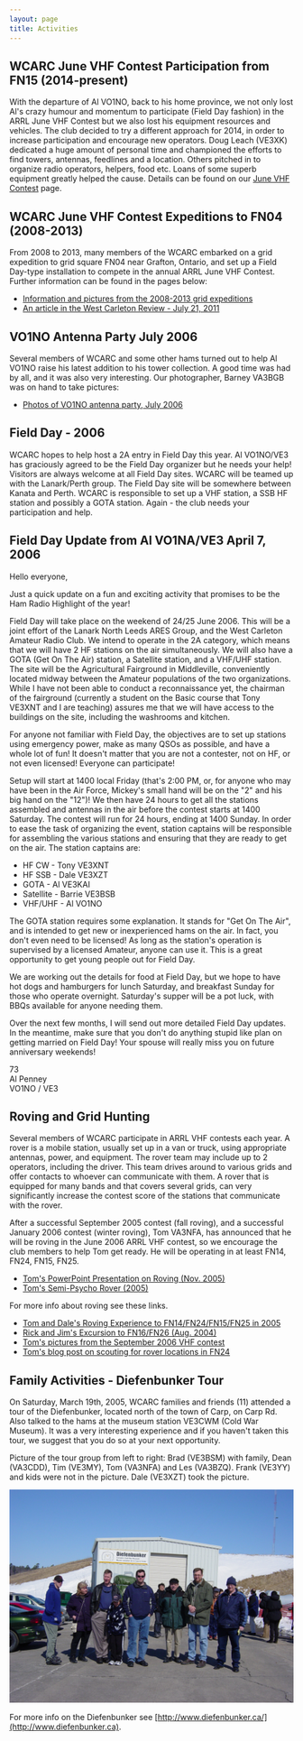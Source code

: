 ```yaml
---
layout: page
title: Activities
---
```


## WCARC June VHF Contest Participation from FN15 (2014-present)

With the departure of Al VO1NO, back to his home province, we not only lost Al's crazy humour and momentum to participate (Field Day fashion) in the ARRL June VHF
Contest but we also lost his equipment resources and vehicles. The club decided to try a different approach for 2014, in order to increase participation and encourage
new operators. Doug Leach (VE3XK) dedicated a huge amount of personal time and championed the efforts to find towers, antennas, feedlines and a location. Others pitched in to organize radio operators, helpers,
food etc. Loans of some superb equipment greatly helped the cause.
Details can be found on our [June VHF Contest](june_vhf_contest.html) page.

## WCARC June VHF Contest Expeditions to FN04 (2008-2013)

From 2008 to 2013, many members of the WCARC embarked on a grid expedition to grid square FN04 near Grafton, Ontario, and set up a Field Day-type installation to compete in the annual
ARRL June VHF Contest. Further information can be found in the pages below:

* [Information and pictures from the 2008-2013 grid expeditions](extra.html)
* [An article in the West Carleton Review - July 21, 2011](news/press1.html)

## VO1NO Antenna Party July 2006

Several members of WCARC and some other hams turned out to help Al VO1NO raise his latest addition to his tower collection. A good time was had by all, and
it was also very interesting. Our photographer, Barney VA3BGB was on hand to take pictures:

* [Photos of VO1NO antenna party, July 2006](vo1noantparty/vo1noant.html)

## Field Day - 2006

WCARC hopes to help host a 2A entry in Field Day this year. Al VO1NO/VE3 has graciously agreed to be the Field Day organizer but he needs your help! Visitors
are always welcome at all Field Day sites. WCARC will be teamed up with the Lanark/Perth group. The Field Day site will be somewhere between Kanata and Perth.
WCARC is responsible to set up a VHF station, a SSB HF station and possibly a GOTA station. Again - the club needs your participation and help.

## Field Day Update from Al VO1NA/VE3 April 7, 2006

Hello everyone,

Just a quick update on a fun and exciting activity that promises to be the Ham Radio Highlight of the year!

Field Day will take place on the weekend of 24/25 June 2006.  This will be a joint effort of the Lanark North Leeds ARES Group, and the West Carleton Amateur Radio Club.  We intend to operate in the 2A category, which means that we will have 2 HF stations on the air simultaneously.   We will also have a GOTA (Get On The Air) station, a Satellite station, and a VHF/UHF station.  The site will be the Agricultural Fairground in Middleville,
conveniently located midway between the Amateur populations of the two organizations.  While I have not been able to conduct a reconnaissance yet,
the chairman of the fairground (currently a student on the Basic course that Tony VE3XNT and I are teaching) assures me that we will have access to the
buildings on the site, including the washrooms and kitchen.

For anyone not familiar with Field Day, the objectives are to set up stations using emergency power, make as many QSOs as possible, and have a
whole lot of fun!  It doesn't matter that you are not a contester, not on HF, or not even licensed!  Everyone can participate!

Setup will start at 1400 local Friday (that's 2:00 PM, or, for anyone who may have been in the Air Force, Mickey's small hand will be on the "2" and
his big hand on the "12")!  We then have 24 hours to get all the stations assembled and antennas in the air before the contest starts at 1400
Saturday.  The contest will run for 24 hours, ending at 1400 Sunday.  In order to ease the task of organizing the event, station captains will be
responsible for assembling the various stations and ensuring that they are ready to get on the air.  The station captains are:

* HF CW - Tony VE3XNT
* HF SSB - Dale VE3XZT
* GOTA - Al VE3KAI
* Satellite - Barrie VE3BSB
* VHF/UHF - Al VO1NO

The GOTA station requires some explanation.  It stands for "Get On The Air", and is intended to get new or inexperienced hams on the air.  In fact, you don't even need to be licensed!  As long as the station's operation is supervised by a licensed Amateur, anyone can use it.  This is a great
opportunity to get young people out for Field Day.

We are working out the details for food at Field Day, but we hope to have hot dogs and hamburgers for lunch Saturday, and breakfast Sunday for those who operate overnight.  Saturday's supper will be a pot luck, with BBQs available for anyone needing them.

Over the next few months, I will send out more detailed Field Day updates. In the meantime, make sure that you don't do anything stupid like plan on
getting married on Field Day!  Your spouse will really miss you on future anniversary weekends!

73  
Al Penney  
VO1NO / VE3

## Roving and Grid Hunting

Several members of WCARC participate in ARRL VHF contests each year. A rover is a mobile station, usually set up in a van or truck, using appropriate antennas, power, and equipment. The rover team may include up to 2 operators, including the driver. This team drives around to various grids and offer contacts to whoever can communicate with them. A rover that is equipped for many bands and that covers several grids, can very significantly increase the contest score of the stations that communicate with the rover.

After a successful September 2005 contest (fall roving), and a successful January 2006 contest (winter roving), Tom VA3NFA, has announced that he will be roving in the June 2006 ARRL VHF contest, so we encourage the club members to help Tom get ready. He will be operating in at least FN14, FN24, FN15, FN25.

* [Tom's PowerPoint Presentation on Roving (Nov. 2005)](presentations/va3nfa_rover.pdf)
* [Tom's Semi-Psycho Rover (2005)](presentations/00_va3nfasemipsycho.html)

For more info about roving see these links.

* [Tom and Dale's Roving Experience to FN14/FN24/FN15/FN25 in 2005](presentations/00_va3nfarover.html)
* [Rick and Jim's Excursion to FN16/FN26 (Aug. 2004)](presentations/00_ve3cvgrover.html)
* [Tom's pictures from the September 2006 VHF contest](http://va3nfa.blogspot.ca/2006/09/pics-from-sept-vhf-contest.html)
* [Tom's blog post on scouting for rover locations in FN24](http://va3nfa.blogspot.ca/2006/09/scouting-for-rover-locations-in-fn24.html)

## Family Activities - Diefenbunker Tour

On Saturday, March 19th, 2005, WCARC families and friends (11) attended a tour of the Diefenbunker, located north of the town of Carp, on Carp Rd. Also talked to the hams at the museum station VE3CWM (Cold War Museum). It was a very interesting experience and if you haven't taken this tour, we suggest that you do so at your next opportunity.

Picture of the tour group from left to right: Brad (VE3BSM) with family, Dean (VA3CDD), Tim (VE3MY), Tom (VA3NFA) and Les (VA3BZQ).
Frank (VE3YY) and kids were not in the picture. Dale (VE3XZT) took the picture.

![tour group](images/tour.jpg)

For more info on the Diefenbunker see [http://www.diefenbunker.ca/](http://www.diefenbunker.ca).
